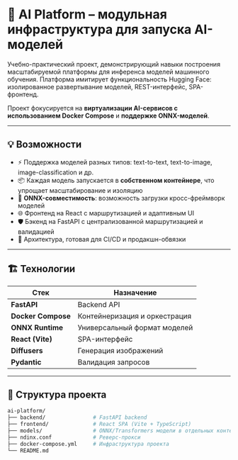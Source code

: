 # 🤖 AI Platform – модульная инфраструктура для запуска AI-моделей

Учебно-практический проект, демонстрирующий навыки построения масштабируемой платформы для инференса моделей машинного обучения. Платформа имитирует функциональность Hugging Face: изолированное развертывание моделей, REST-интерфейс, SPA-фронтенд.

Проект фокусируется на **виртуализации AI-сервисов с использованием Docker Compose** и **поддержке ONNX-моделей**.

---

## 💡 Возможности

- ⚡ Поддержка моделей разных типов: text-to-text, text-to-image, image-classification и др.
- 📦 Каждая модель запускается в **собственном контейнере**, что упрощает масштабирование и изоляцию
- 🧠 **ONNX-совместимость**: возможность загрузки кросс-фреймворк моделей
- 🌐 Фронтенд на React с маршрутизацией и адаптивным UI
- 🛡️ Бэкенд на FastAPI с централизованной маршрутизацией и валидацией
- 🧰 Архитектура, готовая для CI/CD и продакшн-обвязки

---

## 🏗️ Технологии

| Стек               | Назначение                       |
|--------------------|----------------------------------|
| **FastAPI**        | Backend API                     |
| **Docker Compose** | Контейнеризация и оркестрация   |
| **ONNX Runtime**   | Универсальный формат моделей     |
| **React (Vite)**   | SPA-интерфейс                   |
| **Diffusers**      | Генерация изображений            |
| **Pydantic**       | Валидация запросов               |

---

## 🔧 Структура проекта

```bash
ai-platform/
├── backend/               # FastAPI backend
├── frontend/              # React SPA (Vite + TypeScript)
├── models/                # ONNX/Transformers модели в отдельных контейнерах
├── ndinx.conf             # Реверс-прокси 
├── docker-compose.yml     # Инфраструктура проекта
└── README.md
